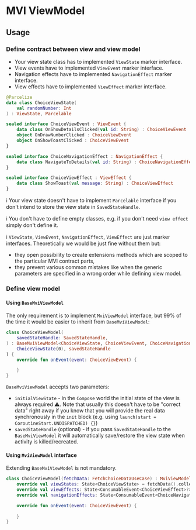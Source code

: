 # MVI ViewModel

## Usage

### Define contract between view and view model
- Your view state class has to implemented `ViewState` marker interface.
- View events have to implemented `ViewEvent` marker interface.
- Navigation effects have to implemented `NavigationEffect` marker interface.
- View effects have to implemented `ViewEffect` marker interface.
```kotlin
@Parcelize
data class ChoiceViewState(
    val randomNumber: Int
) : ViewState, Parcelable

sealed interface ChoiceViewEvent : ViewEvent {
    data class OnShowDetailsClicked(val id: String) : ChoiceViewEvent
    object OnDrawNumberClicked : ChoiceViewEvent
    object OnShowToastClicked : ChoiceViewEvent
}

sealed interface ChoiceNavigationEffect : NavigationEffect {
    data class NavigateToDetails(val id: String) : ChoiceNavigationEffect
}

sealed interface ChoiceViewEffect : ViewEffect {
    data class ShowToast(val message: String) : ChoiceViewEffect
}
```
ℹ Your view state doesn't have to implement `Parcelable` interface if you don't intend to store the view state in `SavedStateHandle`.

ℹ You don't have to define empty classes, e.g. if you don't need `view effect` simply don't define it. 

ℹ `ViewState`, `ViewEvent`, `NavigationEffect`, `ViewEffect` are just marker interfaces. 
Theoretically we would be just fine without them but:
- they open possibility to create extensions methods which are scoped to the particular MVI contract parts,
- they prevent various common mistakes like when the generic parameters are specified in a wrong order while defining view model.

### Define view model
#### Using `BaseMviViewModel`
The only requirement is to implement `MviViewModel` interface, but 99% of the time it would be easier to inherit from `BaseMviViewModel`:
```kotlin
class ChoiceViewModel(
    savedStateHandle: SavedStateHandle,
) : BaseMviViewModel<ChoiceViewState, ChoiceViewEvent, ChoiceNavigationEffect, ChoiceViewEffect>(
    ChoiceViewState(0), savedStateHandle
) {
    override fun onEvent(event: ChoiceViewEvent) {

    }
}
```
`BaseMviViewModel` accepts two parameters:
- `initialViewState` - in the `Compose` world the initial state of the view is always required ⚠. 
Note that usually this doesn't have to be "correct data" right away if you know that you will provide the real data synchronously 
in the `init` block (e.g. using `launch(start = CoroutineStart.UNDISPATCHED) {}`) 
- `savedStateHandle` (optional) - if you pass `SavedStateHandle` to the `BaseMviViewModel` it will automatically save/restore the view state when activity is killed/recreated.

#### Using `MviViewModel` interface
Extending `BaseMviViewModel` is not mandatory. 
```kotlin
class ChoiceViewModel(fetchData: FetchChoiceDataUseCase) : MviViewModel<ChoiceViewState, ChoiceViewEvent, ChoiceNavigationEffect, ChoiceViewEffect>, ViewModel() {
    override val viewStates: State<ChoiceViewState> = fetchData().collectAsStateWithLifecycle()mutableStateOf(ChoiceViewState(0))
    override val viewEffects: State<ConsumableEvent<ChoiceViewEffect>?> = mutableStateOf<ConsumableEvent<ChoiceViewEffect>?>(null)
    override val navigationEffects: State<ConsumableEvent<ChoiceNavigationEffect>?> = mutableStateOf<ConsumableEvent<ChoiceNavigationEffect>?>(null)

    override fun onEvent(event: ChoiceViewEvent) {
        
    }
}
```
